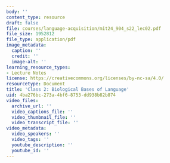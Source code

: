 ```yaml
---
body: ''
content_type: resource
draft: false
file: courses/language-acquisition/mit24_904_s22_lec02.pdf
file_size: 1952812
file_type: application/pdf
image_metadata:
  caption: ''
  credit: ''
  image-alt: ''
learning_resource_types:
- Lecture Notes
license: https://creativecommons.org/licenses/by-nc-sa/4.0/
resourcetype: Document
title: 'Class 2: Biological Bases of Language'
uid: 4ba276bc-273a-4bf6-8753-dd938b82b874
video_files:
  archive_url: ''
  video_captions_file: ''
  video_thumbnail_file: ''
  video_transcript_file: ''
video_metadata:
  video_speakers: ''
  video_tags: ''
  youtube_description: ''
  youtube_id: ''
---
```

